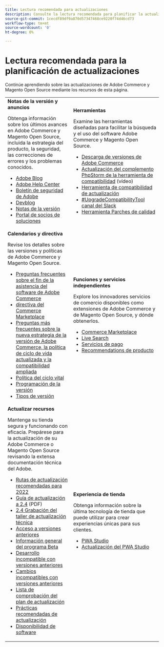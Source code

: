```yaml
---
title: Lectura recomendada para actualizaciones
description: Consulte la lectura recomendada para planificar la actualización de Adobe Commerce o Magento Open Source.
source-git-commit: 1cecdf89df9a870d57347468ce9220f74d46cd73
workflow-type: tm+mt
source-wordcount: '0'
ht-degree: 0%

---
```



# Lectura recomendada para la planificación de actualizaciones

Continúe aprendiendo sobre las actualizaciones de Adobe Commerce y Magento Open Source mediante los recursos de esta página.

<table>
  <tbody>
    <tr>
      <td><strong>Notas de la versión y anuncios</strong>
        <p>Obtenga información sobre los últimos avances en Adobe Commerce y Magento Open Source, incluida la estrategia del producto, la seguridad, las correcciones de errores y los problemas conocidos.</p>
          <ul>
            <li><a href="https://blog.adobe.com/">Adobe Blog</a></li>
            <li><a href="https://support.magento.com/hc/en-us">Adobe Help Center</a></li>
            <li><a href="https://helpx.adobe.com/security/products/magento/apsb22-12.html">Boletín de seguridad de Adobe</a></li>
            <li><a href="https://community.magento.com/t5/Magento-DevBlog/bg-p/devblog">Devblog</a></li>
            <li><a href="https://devdocs.magento.com/guides/v2.4/release-notes/bk-release-notes.html">Notas de la versión</a></li>
            <li><a href="https://solutionpartners.adobe.com/solution-partners.html">Portal de socios de soluciones</a></li>
          </ul>
        </td>
      <td><strong>Herramientas</strong>
        <p>Examine las herramientas diseñadas para facilitar la búsqueda y el uso del software Adobe Commerce y Magento Open Source.</p>
          <ul>
            <li><a href="https://magento.com/tech-resources/downloads">Descarga de versiones de Adobe Commerce</li>
            <li><a href="https://experienceleague.adobe.com/docs/commerce-learn/tutorials/uct-phpstorm.html?lang=en">Actualización del complemento PhpStorm de la herramienta de compatibilidad</a> (vídeo)</li>
            <li><a href="https://experienceleague.adobe.com/docs/commerce-operations/upgrade-guide/upgrade-compatibility-tool/overview.html?lang=en">Herramienta de compatibilidad de actualización</a></li>
            <li><a href="https://magentocommeng.slack.com/archives/C019Y143U9F">#UpgradeCompatibilityTool canal del Slack</a></li>
            <li><a href="https://devdocs.magento.com/quality-patches/usage.html">Herramienta Parches de calidad</a></li>
          </ul>
      </td>
    </tr>
    <tr>
      <td><strong>Calendarios y directiva</strong>
        <p>Revise los detalles sobre las versiones y políticas de Adobe Commerce y Magento Open Source.</p>
          <ul>
            <li><a href="https://support.magento.com/hc/en-us/articles/4965909814797-Adobe-Commerce-Software-End-of-Support-FAQ">Preguntas frecuentes sobre el fin de la asistencia del software de Adobe Commerce</a></li>
            <li><a href="https://marketplacesupport.magento.com/hc/en-us/articles/4413722432653">directiva del Commerce Marketplace</a></li>
            <li><a href="https://support.magento.com/hc/en-us/articles/4409421516301-FAQ-for-New-Adobe-Commerce-Release-Strategy-and-Updated-Lifecycle-Policy">Preguntas más frecuentes sobre la nueva estrategia de la versión de Adobe Commerce, la política de ciclo de vida actualizada y la compatibilidad ampliada</a></li>
            <li><a href="https://www.adobe.com/content/dam/cc/en/legal/terms/enterprise/pdfs/Adobe-Commerce-Software-Lifecycle-Policy.pdf">Política del ciclo vital</a></li>
            <li><a href="https://devdocs.magento.com/release/">Programación de la versión</a></li>
            <li><a href="https://devdocs.magento.com/release/policy/">Tipos de versión</a></li>
          </ul>
        </td>
      <td><strong>Funciones y servicios independientes</strong>
        <p>Explore los innovadores servicios de comercio disponibles como extensiones de Adobe Commerce y de Magento Open Source, y dónde obtenerlos.</p>
          <ul>
            <li><a href="https://marketplace.magento.com/">Commerce Marketplace</a></li>
            <li><a href="https://marketplace.magento.com/magento-live-search.html">Live Search</a></li>
            <li><a href="https://marketplace.magento.com/magento-payment-services.html">Servicios de pago</a></li>
            <li><a href="https://marketplace.magento.com/magento-product-recommendations.html">Recommendations de producto</a></li>
          </ul>
      </td>
    </tr>
    <tr>
      <td><strong>Actualizar recursos</strong>
        <p>Mantenga su tienda segura y funcionando con eficacia. Prepárese para la actualización de su Adobe Commerce o Magento Open Source revisando la extensa documentación técnica del Adobe.</p>
          <ul>
            <li><a href="https://experienceleague.adobe.com/docs/commerce-operations/upgrade-guide/resources/recommended-upgrade-paths-2022.html?lang=en">Rutas de actualización recomendadas para 2022</a></li>
            <li><a href="../../assets/upgrade-guide/adobe-commerce-2-4-upgrade-guide.pdf">Guía de actualización a 2.4</a> (PDF)</li>
            <li><a href="https://experienceleague.adobe.com/docs/commerce-learn/tutorials/upgrade-workshop.html?lang=en">2.4 Grabación del taller de actualización técnica</a></li>
            <li><a href="https://support.magento.com/hc/en-us/articles/360034120932">Acceso a versiones anteriores</a></li>
            <li><a href="https://devdocs.magento.com/release/beta-program.html">Información general del programa Beta</a></li>
            <li><a href="https://devdocs.magento.com/contributor-guide/backward-compatible-development/index.html">Desarrollo incompatible con versiones anteriores</a></li>
            <li><a href="https://devdocs.magento.com/guides/v2.4/release-notes/backward-incompatible-changes/index.html">Cambios incompatibles con versiones anteriores</a></li>
            <li><a href="https://support.magento.com/hc/en-us/articles/360057968951-Upgrade-plan-checklist-for-Adobe-Commerce">Lista de comprobación del plan de actualización</a></li>
            <li><a href="https://experienceleague.adobe.com/docs/commerce-operations/upgrade-guide/prepare/best-practices.html?lang=en">Prácticas recomendadas de actualización</a></li>
            <li><a href="https://devdocs.magento.com/release/availability.html">Disponibilidad de software</a></li>
          </ul>
      </td>
      <td><strong>Experiencia de tienda</strong>
        <p>Obtenga información sobre la última tecnología de tienda que puede utilizar para crear experiencias únicas para sus clientes.</p>
          <ul>
            <li><a href="https://developer.adobe.com/commerce/pwa-studio/">PWA Studio</a></li>
            <li><a href="https://developer.adobe.com/commerce/pwa-studio/guides/upgrading-versions">Actualización del PWA Studio</a></li>
          </ul>
      </td>
    </tr>
  </tbody>
</table>